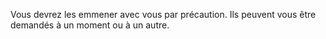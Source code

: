Vous devrez les emmener avec vous par précaution. Ils peuvent vous être demandés à un moment ou à un autre.